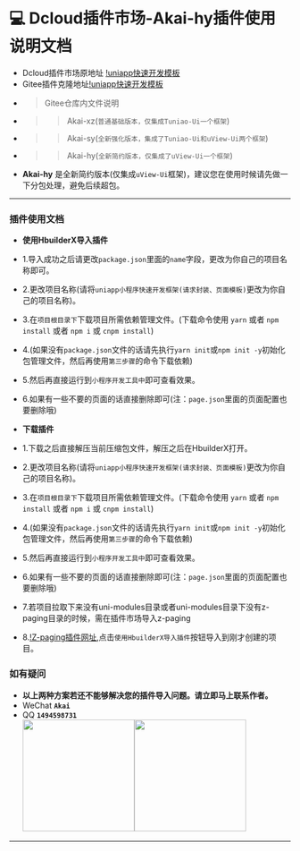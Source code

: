 # :computer: Dcloud插件市场-Akai-hy插件使用说明文档
* Dcloud插件市场原地址 [!uniapp快速开发模板]()
* Gitee插件克隆地址[!uniapp快速开发模板](https://gitee.com/AkaiBlog/akai-uni)
* >Gitee仓库内文件说明
* >>Akai-xz(`普通基础版本，仅集成Tuniao-Ui一个框架`)
* >>Akai-sy(`全新强化版本，集成了Tuniao-Ui和uView-Ui两个框架`)
* >>Akai-hy(`全新简约版本，仅集成了uView-Ui一个框架`)
* **Akai-hy** 是全新简约版本(仅集成`uView-Ui`框架)，建议您在使用时候请先做一下分包处理，避免后续超包。
***

### 插件使用文档
* **使用HbuilderX导入插件**
* 1.导入成功之后请更改`package.json`里面的`name`字段，更改为你自己的项目名称即可。
* 2.更改项目名称(请将`uniapp小程序快速开发框架(请求封装、页面模板)`更改为你自己的项目名称)。
* 3.在`项目根目录下`下载项目所需依赖管理文件。(下载命令使用 `yarn` 或者 `npm install` 或者 `npm i` 或 `cnpm install`) 
* 4.(如果没有`package.json`文件的话请先执行`yarn init`或`npm init -y`初始化包管理文件，然后再使用`第三步骤`的命令下载依赖)
* 5.然后再直接运行到`小程序开发工具中`即可查看效果。
* 6.如果有一些不要的页面的话直接删除即可(注：`page.json`里面的页面配置也要删除哦)

* **下载插件**
* 1.下载之后直接解压当前压缩包文件，解压之后在HbuilderX打开。
* 2.更改项目名称(请将`uniapp小程序快速开发框架(请求封装、页面模板)`更改为你自己的项目名称)。
* 3.在`项目根目录下`下载项目所需依赖管理文件。(下载命令使用 `yarn` 或者 `npm install` 或者 `npm i` 或 `cnpm install`) 
* 4.(如果没有`package.json`文件的话请先执行`yarn init`或`npm init -y`初始化包管理文件，然后再使用`第三步骤`的命令下载依赖)
* 5.然后再直接运行到`小程序开发工具中`即可查看效果。
* 6.如果有一些不要的页面的话直接删除即可(注：`page.json`里面的页面配置也要删除哦)
* 7.若项目拉取下来没有uni-modules目录或者uni-modules目录下没有z-paging目录的时候，需在插件市场导入z-paging
* 8.[!Z-paging插件网址](https://ext.dcloud.net.cn/plugin?id=3935),点击`使用HbuilderX导入插件`按钮导入到刚才创建的项目。


### 如有疑问
* **以上两种方案若还不能够解决您的插件导入问题。请立即马上联系作者。**
* WeChat **`Akai`**
* QQ **`1494598731`**<br /><img src="https://mp-cc9def39-a2c5-4a82-886d-6c9225613652.cdn.bspapp.com/cloudstorage/2b06a086-863b-41f6-ba4e-f967991d142c.jpg" width="200" /><img src="https://mp-cc9def39-a2c5-4a82-886d-6c9225613652.cdn.bspapp.com/cloudstorage/54ba3102-ab03-40ff-94f3-8033b16fc6ed.png" width="200"/>
***
